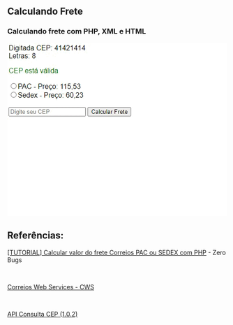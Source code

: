 ## Calculando Frete 

### Calculando frete com PHP, XML e HTML 

<img src="Gravar_2022_11_16_17_46_04_242.gif">

## Referências:
[[TUTORIAL] Calcular valor do frete Correios PAC ou SEDEX com PHP](https://www.youtube.com/watch?v=0e4xRupfoFQ&t=72s) - Zero Bugs

<br/>

[Correios Web Services - CWS](https://cws.correios.com.br/)  

<br/>

[API Consulta CEP (1.0.2)](https://www.gov.br/conecta/catalogo/apis/cep-codigo-de-enderecamento-postal/swagger-json/swagger_view)

